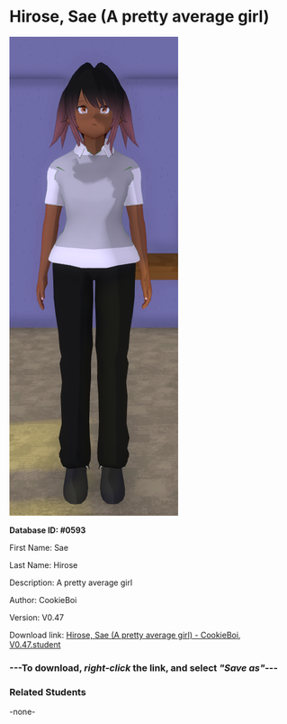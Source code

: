 # Hirose, Sae (A pretty average girl)

<img src="Files/Images/Hirose, Sae (A pretty average girl).png" title="Hirose, Sae (A pretty average girl) - CookieBoi, V0.47">

**Database ID: #0593**

First Name: Sae

Last Name: Hirose

Description: A pretty average girl

Author: CookieBoi

Version: V0.47

Download link: <a href="https://raw.githubusercontent.com/Arbiter1223/Daigaku-Gurashi-Custom-Students/master/Files/Studen%20Files/Hirose%2C%20Sae%20(A%20pretty%20average%20girl)%20-%20CookieBoi%2C%20V0.47.student">Hirose, Sae (A pretty average girl) - CookieBoi, V0.47.student</a>

### ---**To download, _right-click_ the link, and select _"Save as"_**---

### Related Students

-none-
